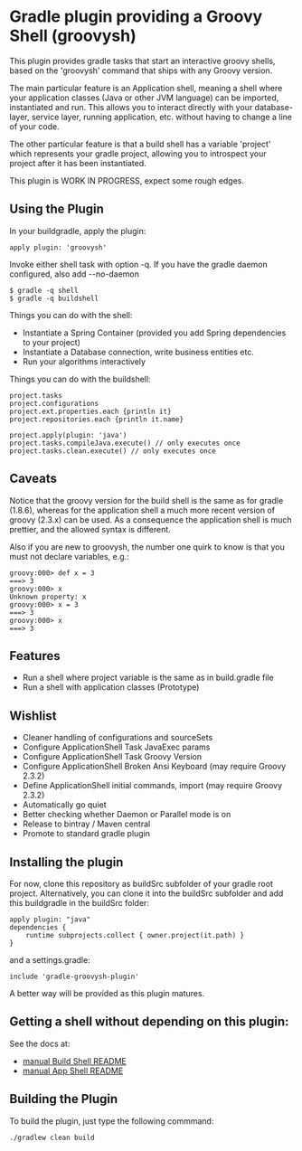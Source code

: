 Gradle plugin providing a Groovy Shell (groovysh)
=================================================

This plugin provides gradle tasks that start an interactive groovy shells, based on
the 'groovysh' command that ships with any Groovy version.

The main particular feature is an Application shell, meaning a shell where your application
classes (Java or other JVM language) can be imported, instantiated and run. This allows you to interact
directly with your database-layer, service layer, running application, etc. without having to
change a line of your code.

The other particular feature is that a build shell has a variable 'project' which represents
your gradle project, allowing you to introspect your project after it has been instantiated.



This plugin is WORK IN PROGRESS, expect some rough edges.


Using the Plugin
----------------

In your buildgradle, apply the plugin:

    apply plugin: 'groovysh'

Invoke either shell task with option -q.
If you have the gradle daemon configured, also add --no-daemon

    $ gradle -q shell
    $ gradle -q buildshell

Things you can do with the shell:

- Instantiate a Spring Container (provided you add Spring dependencies to your project)
- Instantiate a Database connection, write business entities etc.
- Run your algorithms interactively

Things you can do with the buildshell:

    project.tasks
    project.configurations
    project.ext.properties.each {println it}
    project.repositories.each {println it.name}

    project.apply(plugin: 'java')
    project.tasks.compileJava.execute() // only executes once
    project.tasks.clean.execute() // only executes once


Caveats
-------

Notice that the groovy version for the build shell is the same as for gradle (1.8.6), whereas for the application
shell a much more recent version of groovy (2.3.x) can be used. As a consequence the application shell is much prettier,
and the allowed syntax is different.

Also if you are new to groovysh, the number one quirk to know is that you must not declare variables, e.g.:

    groovy:000> def x = 3
    ===> 3
    groovy:000> x
    Unknown property: x
    groovy:000> x = 3
    ===> 3
    groovy:000> x
    ===> 3



Features
--------

- Run a shell where project variable is the same as in build.gradle file
- Run a shell with application classes (Prototype)

Wishlist
--------
- Cleaner handling of configurations and sourceSets
- Configure ApplicationShell Task JavaExec params
- Configure ApplicationShell Task Groovy Version
- Configure ApplicationShell Broken Ansi Keyboard (may require Groovy 2.3.2)
- Define ApplicationShell initial commands, import (may require Groovy 2.3.2)
- Automatically go quiet
- Better checking whether Daemon or Parallel mode is on
- Release to bintray / Maven central
- Promote to standard gradle plugin


Installing the plugin
---------------------

For now, clone this repository as buildSrc subfolder of your gradle root project.
Alternatively, you can clone it into the buildSrc subfolder and add this buildgradle in the buildSrc folder:

    apply plugin: "java"
    dependencies {
        runtime subprojects.collect { owner.project(it.path) }
    }

and a settings.gradle:

    include 'gradle-groovysh-plugin'

A better way will be provided as this plugin matures.


Getting a shell without depending on this plugin:
-------------------------------------------------

See the docs at:
 - [manual Build Shell README](doc/InstallBuildShellManually.md)
 - [manual App Shell README](doc/InstallAppShellManually.md)


Building the Plugin
-------------------

To build the plugin, just type the following commmand:

    ./gradlew clean build
